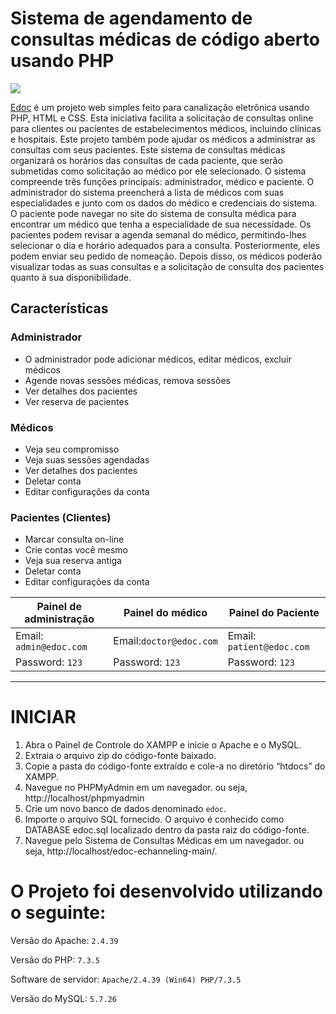 
# Sistema de agendamento de consultas médicas de código aberto usando PHP
![](https://github.com/hshnudr/edoc-echanneling/blob/main/Screenshots/Screenshot%20(1).png)

[Edoc](https://github.com/HashenUdara/edoc-doctor-appointment-system/) é um projeto web simples feito para canalização eletrônica usando PHP, HTML e CSS.
Esta iniciativa facilita a solicitação de consultas online para clientes ou pacientes de estabelecimentos médicos, incluindo clínicas e hospitais. Este projeto também pode ajudar os médicos a administrar as consultas com seus pacientes. Este sistema de consultas médicas organizará os horários das consultas de cada paciente, que serão submetidas como solicitação ao médico por ele selecionado. O sistema compreende três funções principais: administrador, médico e paciente. O administrador do sistema preencherá a lista de médicos com suas especialidades e junto com os dados do médico e credenciais do sistema. O paciente pode navegar no site do sistema de consulta médica para encontrar um médico que tenha a especialidade de sua necessidade. Os pacientes podem revisar a agenda semanal do médico, permitindo-lhes selecionar o dia e horário adequados para a consulta. Posteriormente, eles podem enviar seu pedido de nomeação. Depois disso, os médicos poderão visualizar todas as suas consultas e a solicitação de consulta dos pacientes quanto à sua disponibilidade.

## Características

### Administrador
  
- O administrador pode adicionar médicos, editar médicos, excluir médicos
- Agende novas sessões médicas, remova sessões
- Ver detalhes dos pacientes
- Ver reserva de pacientes
    
    
 
 
### Médicos

- Veja seu compromisso
- Veja suas sessões agendadas
- Ver detalhes dos pacientes
- Deletar conta
- Editar configurações da conta
    

    
### Pacientes (Clientes)
  
  - Marcar consulta on-line
  - Crie contas você mesmo
  - Veja sua reserva antiga
  - Deletar conta
  - Editar configurações da conta

    
| Painel de administração |    Painel do médico    | Painel do Paciente |
| -------| -------| -------|
| Email: `admin@edoc.com` | Email:`doctor@edoc.com`|  Email: `patient@edoc.com` | 
| Password: `123`         |  Password: `123`       |  Password: `123` |


 
  
-----------------------------------------------


# INICIAR

1. Abra o Painel de Controle do XAMPP e inicie o Apache e o MySQL.
2. Extraia o arquivo zip do código-fonte baixado.
3. Copie a pasta do código-fonte extraído e cole-a no diretório “htdocs” do XAMPP.
4. Navegue no PHPMyAdmin em um navegador. ou seja, http://localhost/phpmyadmin
5. Crie um novo banco de dados denominado `edoc`.
6. Importe o arquivo SQL fornecido. O arquivo é conhecido como DATABASE edoc.sql localizado dentro da pasta raiz do código-fonte.
7. Navegue pelo Sistema de Consultas Médicas em um navegador. ou seja, http://localhost/edoc-echanneling-main/.




# O Projeto foi desenvolvido utilizando o seguinte:

Versão do Apache: `2.4.39`

Versão do PHP: `7.3.5`

Software de servidor: `Apache/2.4.39 (Win64) PHP/7.3.5`

Versão do MySQL: `5.7.26`





